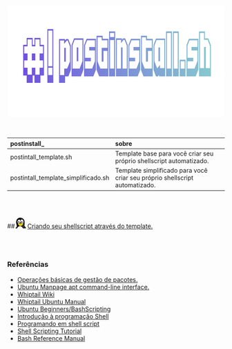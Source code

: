 <br>

<p align="center">
  <img width="922" height="257" src="/assets/postinstall.png">
</p>

<br>


postinstall_ | sobre
:------ | :------ 
postintall_template.sh | Template base para você criar seu próprio shellscript automatizado.
postintall_template_simplificado.sh | Template simplificado para você criar seu próprio shellscript automatizado.

<br> <br>

##<img width="25" height="" src="/assets/icons/linux.png"> [Criando seu shellscript através do template.](https://github.com/odiegoduarte/postinstall/blob/master/templates/criando_seu_shellscript.md)

<br> <br>


### Referências

- [Operações básicas de gestão de pacotes.](https://www.debian.org/doc/manuals/debian-reference/ch02.pt.html#_basic_package_management_operations)
- [Ubuntu Manpage apt command-line interface.](https://manpages.ubuntu.com/manpages/focal/man8/apt.8.html)
- [Whiptail Wiki](https://en.wikibooks.org/wiki/Bash_Shell_Scripting/Whiptail)
- [Whiptail Ubuntu Manual](http://manpages.ubuntu.com/manpages/focal/man1/whiptail.1.html)
- [Ubuntu Beginners/BashScripting](https://help.ubuntu.com/community/Beginners/BashScripting)
- [Introdução à programação Shell](http://www.faqs.org/docs/air/tsshell.html)
- [Programando em shell script](http://www.devin.com.br/shell_script/)
- [Shell Scripting Tutorial](https://www.shellscript.sh/)
- [Bash Reference Manual](https://devdocs.io/bash/)

<br><br>